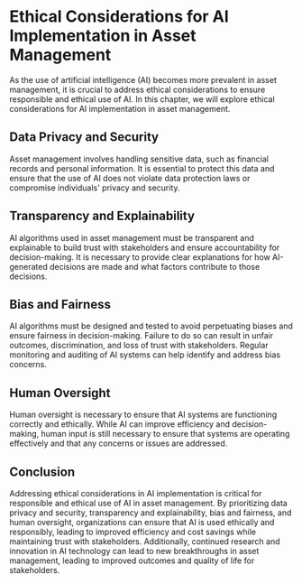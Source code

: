 Ethical Considerations for AI Implementation in Asset Management
==========================================================================================================================

As the use of artificial intelligence (AI) becomes more prevalent in asset management, it is crucial to address ethical considerations to ensure responsible and ethical use of AI. In this chapter, we will explore ethical considerations for AI implementation in asset management.

Data Privacy and Security
-------------------------

Asset management involves handling sensitive data, such as financial records and personal information. It is essential to protect this data and ensure that the use of AI does not violate data protection laws or compromise individuals' privacy and security.

Transparency and Explainability
-------------------------------

AI algorithms used in asset management must be transparent and explainable to build trust with stakeholders and ensure accountability for decision-making. It is necessary to provide clear explanations for how AI-generated decisions are made and what factors contribute to those decisions.

Bias and Fairness
-----------------

AI algorithms must be designed and tested to avoid perpetuating biases and ensure fairness in decision-making. Failure to do so can result in unfair outcomes, discrimination, and loss of trust with stakeholders. Regular monitoring and auditing of AI systems can help identify and address bias concerns.

Human Oversight
---------------

Human oversight is necessary to ensure that AI systems are functioning correctly and ethically. While AI can improve efficiency and decision-making, human input is still necessary to ensure that systems are operating effectively and that any concerns or issues are addressed.

Conclusion
----------

Addressing ethical considerations in AI implementation is critical for responsible and ethical use of AI in asset management. By prioritizing data privacy and security, transparency and explainability, bias and fairness, and human oversight, organizations can ensure that AI is used ethically and responsibly, leading to improved efficiency and cost savings while maintaining trust with stakeholders. Additionally, continued research and innovation in AI technology can lead to new breakthroughs in asset management, leading to improved outcomes and quality of life for stakeholders.
